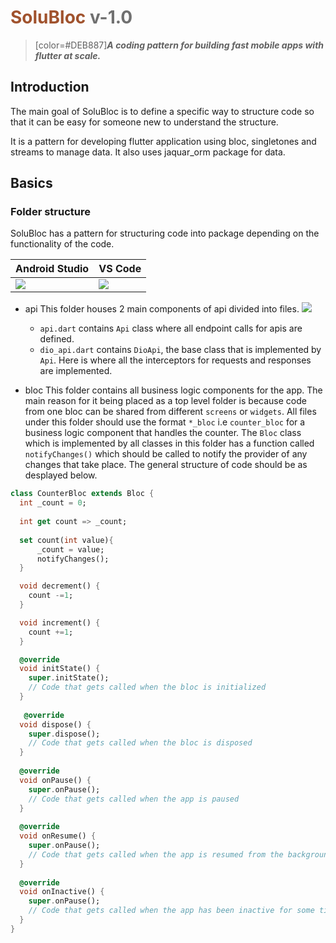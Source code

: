 
# <span style="color:#A0522D">SoluBloc</span> <span style="color: #707070">v-1.0</span>
> [color=#DEB887]<b><i>A coding pattern for building fast mobile apps with flutter at scale.</i></b>



## Introduction 
The main goal of SoluBloc is to define a specific way to structure code so that it can be easy for someone new to understand the structure.

It is a pattern for developing flutter application using bloc, singletones and streams to manage data. It also uses jaquar_orm package for data.


## Basics
### Folder structure

SoluBloc has a pattern for structuring code into package depending on the functionality of the code.

| Android Studio | VS Code |
| -------- | -------- |
| ![](https://i.imgur.com/OzEYjDW.png)   | ![](https://i.imgur.com/YVX5hQ8.png)|

- api
This folder houses 2 main components of api divided into files.
![](https://i.imgur.com/Zc85jjQ.png)
    - `api.dart` contains `Api` class where all endpoint calls for apis are defined.
    - `dio_api.dart` contains `DioApi`, the base class that is implemented by `Api`. Here is where all the interceptors for requests and responses are implemented.

- bloc
This folder contains all business logic components for the app. The main reason for it being placed as a top level folder is because code from one bloc can be shared from different `screens` or `widgets`.
All files under this folder should use the format `*_bloc` i.e `counter_bloc` for a business logic component that handles the counter.
The `Bloc` class which is implemented by all classes in this folder has a function called `notifyChanges()` which should be called to notify the provider of any changes that take place.
The general structure of code should be as desplayed below.


```dart
class CounterBloc extends Bloc {
  int _count = 0;
  
  int get count => _count;
  
  set count(int value){
      _count = value;
      notifyChanges();
  }

  void decrement() {
    count -=1;
  }

  void increment() {
    count +=1;
  }

  @override
  void initState() {
    super.initState();
    // Code that gets called when the bloc is initialized
  }
  
   @override
  void dispose() {
    super.dispose();
    // Code that gets called when the bloc is disposed
  }
  
  @override
  void onPause() {
    super.onPause();
    // Code that gets called when the app is paused
  }
  
  @override
  void onResume() {
    super.onPause();
    // Code that gets called when the app is resumed from the background
  }
  
  @override
  void onInactive() {
    super.onPause();
    // Code that gets called when the app has been inactive for some time
  }
}
```
